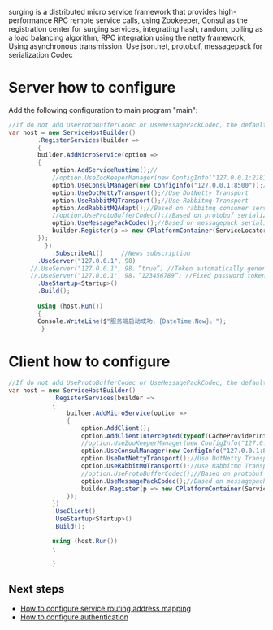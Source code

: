 surging is a distributed micro service framework that provides high-performance RPC remote service calls, using Zookeeper, Consul as the registration center for surging services, integrating hash, random, polling as a load balancing algorithm, RPC integration using the netty framework, Using asynchronous transmission. Use json.net, protobuf, messagepack for serialization Codec

Server how to configure
=============

Add the following configuration to main program "main":
```c#
//If do not add UseProtoBufferCodec or UseMessagePackCodec, the default json.net
var host = new ServiceHostBuilder()
	    .RegisterServices(builder =>
	    {
		builder.AddMicroService(option =>
		{
			option.AddServiceRuntime();//
			//option.UseZooKeeperManager(new ConfigInfo("127.0.0.1:2181")); //Use Zookeeper Manage
			option.UseConsulManager(new ConfigInfo("127.0.0.1:8500"));//Use Consul Manage
			option.UseDotNettyTransport();//Use DotNetty Transport
			option.UseRabbitMQTransport();//Use Rabbitmq Transport
			option.AddRabbitMQAdapt();//Based on rabbitmq consumer service  adapter
			//option.UseProtoBufferCodec();//Based on protobuf serialization codec
			option.UseMessagePackCodec();//Based on messagepack serialization codec
			builder.Register(p => new CPlatformContainer(ServiceLocator.Current));//Initialize the injection container
		});
	      })
			.SubscribeAt()     //News subscription
	    .UseServer("127.0.0.1", 98)
	  //.UseServer("127.0.0.1", 98，“true”) //Token automatically generated
	  //.UseServer("127.0.0.1", 98，“123456789”) //Fixed password token
	    .UseStartup<Startup>()
	    .Build();
               
	    using (host.Run())
	    {
		Console.WriteLine($"服务端启动成功，{DateTime.Now}。");
	     }
```
Client how to configure
=============
```c#
//If do not add UseProtoBufferCodec or UseMessagePackCodec, the default json.net
var host = new ServiceHostBuilder()
            .RegisterServices(builder =>
            {
                builder.AddMicroService(option =>
                {
                    option.AddClient();
                    option.AddClientIntercepted(typeof(CacheProviderInterceptor)); //Set the cache interceptor "CacheProviderInterceptor"
                    //option.UseZooKeeperManager(new ConfigInfo("127.0.0.1:2181"));//Use Zookeeper Manage
                    option.UseConsulManager(new ConfigInfo("127.0.0.1:8500"));//Use Consul Manage
                    option.UseDotNettyTransport();//Use DotNetty Transport
                    option.UseRabbitMQTransport();//Use Rabbitmq Transport
                    //option.UseProtoBufferCodec();//Based on protobuf serialization codec
                    option.UseMessagePackCodec();//Based on messagepack serialization codec
                    builder.Register(p => new CPlatformContainer(ServiceLocator.Current));//Initialize the injection container
                });
            })
            .UseClient()
            .UseStartup<Startup>()
            .Build();

            using (host.Run())
            {
              
            }
```


## Next steps

* [How to configure service routing address mapping]()
* [How to configure authentication]()
